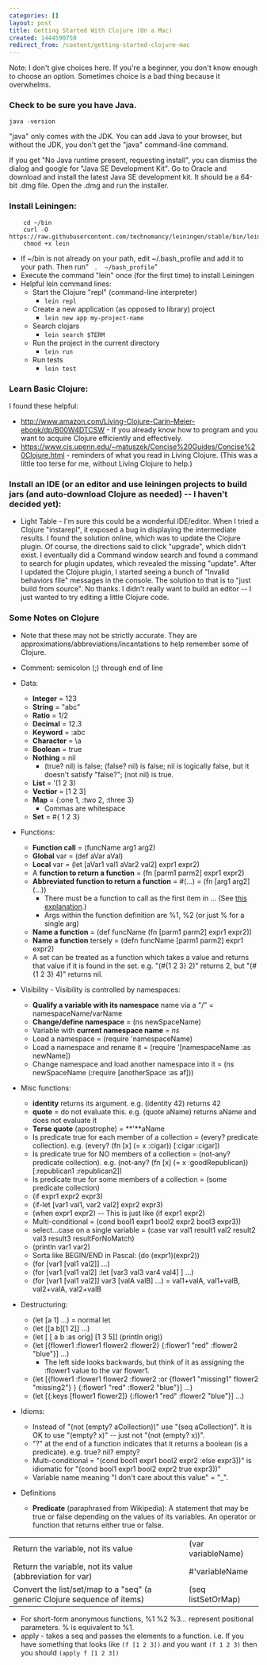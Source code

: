 ```yaml
---
categories: []
layout: post
title: Getting Started With Clojure (On a Mac)
created: 1444590750
redirect_from: /content/getting-started-clojure-mac
---
```

Note: I don't give choices here.  If you're a beginner, you don't know enough to choose an option.  Sometimes choice is a bad thing because it overwhelms.

### Check to be sure you have Java.

    java -version

"java" only comes with the JDK.  You can add Java to your browser, but without the JDK, you don't get the "java" command-line command.

If you get "No Java runtime present, requesting install", you can dismiss the dialog and google for "Java SE Development Kit".  Go to Oracle and download and install the latest Java SE development kit.  It should be a 64-bit .dmg file. Open the .dmg and run the installer.

### Install Leiningen: 

        cd ~/bin
        curl -O https://raw.githubusercontent.com/technomancy/leiningen/stable/bin/lein
        chmod +x lein

* If ~/bin is not already on your path, edit ~/.bash_profile and add it to your path.  Then run" ` .  ~/bash_profile`"
* Execute the command "lein" once (for the first time) to install Leiningen
* Helpful lein command lines:
    * Start the Clojure "repl" (command-line interpreter)
        * `lein repl`
    * Create a new application (as opposed to library) project
        * `lein new app my-project-name`
    * Search clojars
        * `lein search $TERM`
    * Run the project in the current directory
        * `lein run`
    * Run tests
        * `lein test`

### Learn Basic Clojure:

I found these helpful:

* http://www.amazon.com/Living-Clojure-Carin-Meier-ebook/dp/B00W4DTCSW - If you already know how to program and you want to acquire Clojure efficiently and effectively.
* https://www.cis.upenn.edu/~matuszek/Concise%20Guides/Concise%20Clojure.html - reminders of what you read in Living Clojure.  (This was a little too terse for me, without Living Clojure to help.)

### Install an IDE (or an editor and use leiningen projects to build jars (and auto-download Clojure as needed) -- I haven't decided yet):

* Light Table - I'm sure this could be a wonderful IDE/editor.  When I tried a Clojure "instarepl", it exposed a bug in displaying the intermediate results.  I found the solution online, which was to update the Clojure plugin.  Of course, the directions said to click "upgrade", which didn't exist.  I eventually did a Command window search and found a command to search for plugin updates, which revealed the missing "update".  After I updated the Clojure plugin, I started seeing a bunch of "Invalid behaviors file" messages in the console.  The solution to that is to "just build from source".  No thanks.  I didn't really want to build an editor -- I just wanted to try editing a little Clojure code.

### Some Notes on Clojure

* Note that these may not be strictly accurate.  They are approximations/abbreviations/incantations to help remember some of Clojure.

* Comment: semicolon (;) through end of line
* Data:
    * **Integer** = 123
    * **String** = "abc"
    * **Ratio** = 1/2
    * **Decimal** = 12.3
    * **Keyword** = :abc
    * **Character** = \a
    * **Boolean** = true
    * **Nothing** = nil
        * (true? nil) is false; (false? nil) is false; nil is logically false, but it doesn't satisfy "false?"; (not nil) is true.
    * **List** = '(1 2 3)
    * **Vectior** = [1 2 3]
    * **Map** = {:one 1, :two 2, :three 3}
        * Commas are whitespace
    * **Set** = #{ 1 2 3}
* Functions:
    * **Function call** = (funcName arg1 arg2)
    * **Global** var = (def aVar aVal)
    * **Local** var = (let [aVar1 val1 aVar2 val2] expr1 expr2)
    * A **function to return a function** = (fn [parm1 parm2] expr1 expr2)
    * **Abbreviated function to return a function** = #(...) = (fn [arg1 arg2] (...))
        * There must be a function to call as the first item in ...  (See [this explanation](http://stackoverflow.com/questions/13204993/anonymous-function-shorthand).)
        * Args within the function definition are %1, %2 (or just % for a single arg)
    * **Name a function** = (def funcName (fn [parm1 parm2] expr1 expr2))
    * **Name a function** tersely = (defn funcName [parm1 parm2] expr1 expr2)
    * A set can be treated as a function which takes a value and returns that value if it is found in the set.  e.g. "(#{1 2 3} 2)" returns 2, but "(#{1 2 3} 4)" returns nil.
* Visibility - Visibility is controlled by namespaces:
    * **Qualify a variable with its namespace** name via a "/" = namespaceName/varName
    * **Change/define namespace** = (ns newSpaceName)
    * Variable with **current namespace name** = *ns*
    * Load a namespace = (require 'namespaceName)
    * Load a namespace and rename it = (require '[namespaceName :as newName])
    * Change namespace and load another namespace into it = (ns newSpaceName (:require [anotherSpace :as af]))
* Misc functions:
    * **identity** returns its argument.  e.g. (identity 42) returns 42
    * **quote** = do not evaluate this.  e.g. (quote aName) returns aName and does not evaluate it
    * **Terse quote** (apostrophe) = **'**aName
    * Is predicate true for each member of a collection = (every? predicate collection).  e.g. (every? (fn [x] (= x :cigar)) [:cigar :cigar])
    * Is predicate true for NO members of a collection = (not-any? predicate collection).  e.g. (not-any? (fn [x] (= x :goodRepublican)) [:republican1 :republican2])
    * Is predicate true for some members of a collection = (some predicate collection)
    * (if expr1 expr2 expr3)
    * (if-let [var1 val1, var2 val2] expr2 expr3)
    * (when expr1 expr2) -- This is just like (if expr1 expr2)
    * Multi-conditional = (cond bool1 expr1 bool2 expr2 bool3 expr3))
    * select...case on a single variable = (case var val1 result1 val2 result2 val3 result3 resultForNoMatch)
    * (println var1 var2)
    * Sorta like BEGIN/END in Pascal: (do (expr1)(expr2))
    * (for [var1 [val1 val2]] ...)
    * (for [var1 [val1 val2] :let [var3 val3 var4 val4] ] ...)
    * (for [var1 [val1 val2]] var3 [valA valB] ...)  = val1+valA, val1+valB, val2+valA, val2+valB
* Destructuring:
    * (let [a 1] ...) = normal let
    * (let [[a b][1 2]] ...)
    * (let [ [ a b :as orig] [1 3 5]] (println orig))
    * (let [{flower1 :flower1 flower2 :flower2} {:flower1 "red" :flower2 "blue"}] ...)
        * The left side looks backwards, but think of it as assigning the :flower1 value to the var flower1.
    * (let [{flower1 :flower1 flower2 :flower2 :or {flower1 "missing1" flower2 "missing2"} } {:flower1 "red" :flower2 "blue"}] ...)
    * (let [{:keys [flower1 flower2]} {:flower1 "red" :flower2 "blue"}] ...)
* Idioms:
    * Instead of "(not (empty? aCollection))" use "(seq aCollection)".  It is OK to use "(empty? x)" -- just not "(not (empty? x))".
    * "?" at the end of a function indicates that it returns a boolean (is a predicate).  e.g. true?  nil?  empty?
    * Multi-conditional = "(cond bool1 expr1 bool2 expr2 :else expr3))" is idiomatic for "(cond bool1 expr1 bool2 expr2 true expr3))"
    * Variable name meaning "I don't care about this value" = "_".
* Definitions
    * **Predicate** (paraphrased from Wikipedia): A statement that may be true or false depending on the values of its variables. An operator or function that returns either true or false.

<table>
    <tr>
        <td>Return the variable, not its value</td>
        <td>(var variableName)</td>
    </tr>
    <tr>
        <td>Return the variable, not its value (abbreviation for var)</td>
        <td>#'variableName</td>
    </tr>
    <tr>
        <td>Convert the list/set/map to a "seq" (a generic Clojure sequence of items)</td>
        <td>(seq listSetOrMap)</td>
    </tr>
</table>

* For short-form anonymous functions, %1 %2 %3... represent positional parameters.  % is equivalent to %1.  
* apply - takes a seq and passes the elements to a function.  i.e. If you have something that looks like `(f [1 2 3])` and you want `(f 1 2 3)` then you should `(apply f [1 2 3])`
